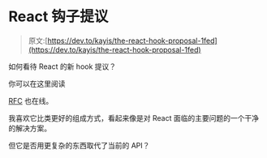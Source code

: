 # React 钩子提议

> 原文:[https://dev.to/kayis/the-react-hook-proposal-1fed](https://dev.to/kayis/the-react-hook-proposal-1fed)

如何看待 React 的新 hook 提议？

你可以在这里阅读

[RFC](https://github.com/reactjs/rfcs/pull/68) 也在线。

我喜欢它比类更好的组成方式，看起来像是对 React 面临的主要问题的一个干净的解决方案。

但它是否用更复杂的东西取代了当前的 API？